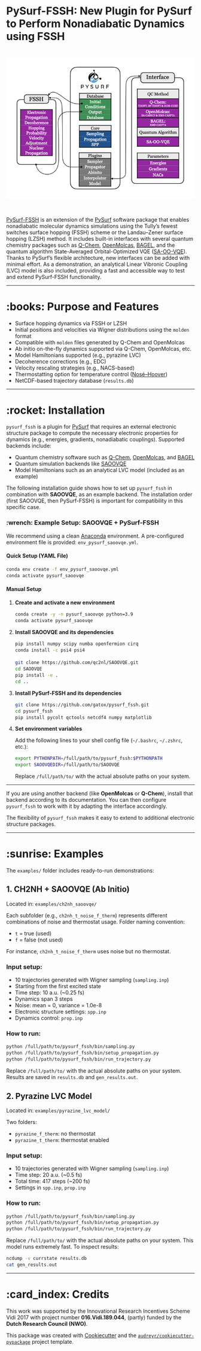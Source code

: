 # PySurf-FSSH: New Plugin for PySurf to Perform Nonadiabatic Dynamics using FSSH

# <img src="https://raw.githubusercontent.com/gatox/pysurf_fssh/master/docs/logo_pysurf_fssh.jpeg">

#

[PySurf-FSSH](https://doi.org/10.1021/acs.jctc.4c00012) is an extension of the [PySurf](https://github.com/mfsjmenger/pysurf) software package that enables nonadiabatic molecular dynamics simulations using the Tully’s fewest switches surface hopping (FSSH) scheme or the Landau–Zener surface hopping (LZSH) method. It includes built-in interfaces with several quantum chemistry packages such as [Q-Chem](https://manual.q-chem.com/latest/), [OpenMolcas](https://gitlab.com/Molcas/OpenMolcas), [BAGEL](https://nubakery.org/), and the quantum algorithm State-Averaged Orbital-Optimized VQE ([SA-OO-VQE](https://github.com/qc2nl/SAOOVQE)). Thanks to PySurf’s flexible architecture, new interfaces can be added with minimal effort. As a demonstration, an analytical Linear Vibronic Coupling (LVC) model is also included, providing a fast and accessible way to test and extend PySurf-FSSH functionality.

---

# \:books: Purpose and Features

- Surface hopping dynamics via FSSH or LZSH
- Initial positions and velocities via Wigner distributions using the `molden` format
- Compatible with `molden` files generated by Q-Chem and OpenMolcas
- Ab initio on-the-fly dynamics supported via Q-Chem, OpenMolcas, etc.
- Model Hamiltonians supported (e.g., pyrazine LVC)
- Decoherence corrections (e.g., EDC)
- Velocity rescaling strategies (e.g., NACS-based)
- Thermostatting option for temperature control ([Nosé–Hoover](https://pubs.aip.org/aip/jcp/article/83/8/4069/219065/The-Nose-Hoover-thermostatThe-Nose-Hoover))
- NetCDF-based trajectory database (`results.db`)

---

# \:rocket: Installation

`pysurf_fssh` is a plugin for [PySurf](https://github.com/mfsjmenger/pysurf) that requires an external electronic structure package to compute the necessary electronic properties for dynamics (e.g., energies, gradients, nonadiabatic couplings). Supported backends include:

- Quantum chemistry software such as [Q-Chem](https://manual.q-chem.com/latest/), [OpenMolcas](https://gitlab.com/Molcas/OpenMolcas), and [BAGEL](https://nubakery.org/)
- Quantum simulation backends like [SAOOVQE](https://github.com/qc2nl/SAOOVQE)
- Model Hamiltonians such as an analytical LVC model (included as an example)

The following installation guide shows how to set up `pysurf_fssh` in combination with **SAOOVQE**, as an example backend. The installation order (first SAOOVQE, then PySurf-FSSH) is important for compatibility in this specific case.

### \:wrench: Example Setup: SAOOVQE + PySurf-FSSH

We recommend using a clean [Anaconda](https://www.anaconda.com/) environment. A pre-configured environment file is provided: `env_pysurf_saoovqe.yml`.

#### Quick Setup (YAML File)

```bash
conda env create -f env_pysurf_saoovqe.yml
conda activate pysurf_saoovqe
```

#### Manual Setup

1. **Create and activate a new environment**

    ```bash
    conda create -y -n pysurf_saoovqe python=3.9
    conda activate pysurf_saoovqe
    ```

2. **Install SAOOVQE and its dependencies**

    ```bash
    pip install numpy scipy numba openfermion cirq
    conda install -c psi4 psi4

    git clone https://github.com/qc2nl/SAOOVQE.git
    cd SAOOVQE
    pip install -e .
    cd ..
    ```

3. **Install PySurf-FSSH and its dependencies**

    ```bash
    git clone https://github.com/gatox/pysurf_fssh.git
    cd pysurf_fssh
    pip install pycolt qctools netcdf4 numpy matplotlib
    ```

4. **Set environment variables**

    Add the following lines to your shell config file (`~/.bashrc`, `~/.zshrc`, etc.):

    ```bash
    export PYTHONPATH=/full/path/to/pysurf_fssh:$PYTHONPATH
    export SAOOVQEDIR=/full/path/to/SAOOVQE
    ```

    Replace `/full/path/to/` with the actual absolute paths on your system.

---

If you are using another backend (like **OpenMolcas** or **Q-Chem**), install that backend according to its documentation. You can then configure `pysurf_fssh` to work with it by adapting the interface accordingly.

The flexibility of `pysurf_fssh` makes it easy to extend to additional electronic structure packages.

---

# \:sunrise: Examples

The `examples/` folder includes ready-to-run demonstrations:

## 1. CH2NH + SAOOVQE (Ab Initio)

Located in: `examples/ch2nh_saoovqe/`

Each subfolder (e.g., `ch2nh_t_noise_f_therm`) represents different combinations of noise and thermostat usage. Folder naming convention:

- `t` = true (used)
- `f` = false (not used)

For instance, `ch2nh_t_noise_f_therm` uses noise but no thermostat.

### Input setup:

- 10 trajectories generated with Wigner sampling (`sampling.inp`)
- Starting from the first excited state
- Time step: 10 a.u. (\~0.25 fs)
- Dynamics span 3 steps
- Noise: mean = 0, variance = 1.0e-8
- Electronic structure settings: `spp.inp`
- Dynamics control: `prop.inp`

### How to run:

```bash
python /full/path/to/pysurf_fssh/bin/sampling.py
python /full/path/to/pysurf_fssh/bin/setup_propagation.py
python /full/path/to/pysurf_fssh/bin/run_trajectory.py
```
Replace `/full/path/to/` with the actual absolute paths on your system.
Results are saved in `results.db` and `gen_results.out`.

## 2. Pyrazine LVC Model

Located in: `examples/pyrazine_lvc_model/`

Two folders:

- `pyrazine_f_therm`: no thermostat
- `pyrazine_t_therm`: thermostat enabled

### Input setup:

- 10 trajectories generated with Wigner sampling (`sampling.inp`)
- Time step: 20 a.u. (\~0.5 fs)
- Total time: 417 steps (\~200 fs)
- Settings in `spp.inp`, `prop.inp`

### How to run:

```bash
python /full/path/to/pysurf_fssh/bin/sampling.py
python /full/path/to/pysurf_fssh/bin/setup_propagation.py
python /full/path/to/pysurf_fssh/bin/run_trajectory.py
```
Replace `/full/path/to/` with the actual absolute paths on your system.
This model runs extremely fast. To inspect results:

```bash
ncdump -v currstate results.db
cat gen_results.out
```

---

# \:card_index: Credits

This work was supported by the Innovational Research Incentives Scheme Vidi 2017 with project number **016.Vidi.189.044**, (partly) funded by the **Dutch Research Council (NWO)**.

This package was created with [Cookiecutter](https://github.com/audreyr/cookiecutter) and the [`audreyr/cookiecutter-pypackage`](https://github.com/audreyr/cookiecutter-pypackage) project template.
